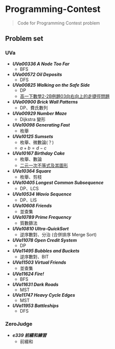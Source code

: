 # Programming-Contest

> Code for Programming Contest problem

## Problem set

### UVa

- ***UVa00336 A Node Too Far***
    - BFS
- ***UVa00572 Oil Deposits***
    - DFS
- ***UVa00825 Walking on the Safe Side***
    - DP
    - [高一下數學2-2B例題03向右向上的走捷徑問題](https://www.junyiacademy.org/course-compare/math-high/math-10/permutations-and-combinations_a/permutations-combinations/v/K4HOmfgEK6A?v=K4HOmfgEK6A)
- ***UVa00900 Brick Wall Patterns***
    - DP、費氏數列
- ***UVa00929 Number Maze***
    - Dijkstra 變形
- ***UVa10098 Generating Fast***
    - 枚舉
- ***UVa10125 Sumsets***
    - 枚舉、微數論(？)
    - $a + b = d - c$
- ***UVa10167 Birthday Cake***
    - 枚舉、數論
    - [二元一次不等式及其圖形](https://youtu.be/amH8nzygUMU)
- ***UVa10364 Square***
    - 枚舉、剪枝
- ***UVa10405 Longest Common Subsequence***
    - DP、LCS
- ***UVa10534 Wavio Sequence***
    - DP、LIS
- ***UVa10608 Friends***
    - 並查集
- ***UVa10789 Prime Frequency***
    - 質數篩法
- ***UVa10810 Ultra-QuickSort***
    - 逆序數對、分治 (合併排序 Merge Sort)
- ***UVa11078 Open Credit System***
    - DP
- ***UVa11495 Bubbles and Buckets***
    - 逆序數對、BIT
- ***UVa11503 Virtual Friends***
    - 並查集
- ***UVa11624 Fire!***
    - BFS
- ***UVa11631 Dark Roads***
    - MST
- ***UVa11747 Heavy Cycle Edges***
    - MST
- ***UVa11953 Battleships***
    - DFS

### ZeroJudge

- ***e339 前綴和練習***
    - 前綴和